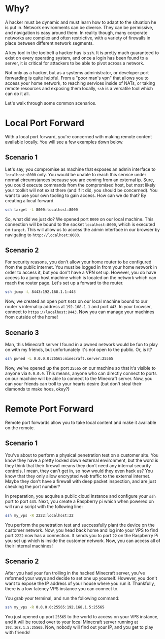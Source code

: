 # Why?

A hacker must be dynamic and must learn how to adapt to the situation he is put in. Network environments can be diverse. They can be permissive, and navigation is easy around them. In reality though, many corporate networks are complex and often restrictive, with a variety of firewalls in place between different network segments.

A key tool in the toolbelt a hacker has is `ssh`. It is pretty much guaranteed to exist on every operating system, and once a login has been found to a server, it is critical for attackers to be able to pivot across a network.

Not only as a hacker, but as a systems administrator, or developer port forwarding is quite helpful. From a "poor man's vpn" that allows you to access your home network, to reaching services inside of NATs, or taking remote resources and exposing them locally, `ssh` is a versatile tool which can do it all.

Let's walk through some common scenarios.

# Local Port Forward

With a local port forward, you're concerned with making remote content available locally. You will see a few examples down below.

## Scenario 1

Let's say, you compromise as machine that exposes an admin interface to `localhost:8000` only. You would be unable to reach this service under normal circumstances because you are coming from an external ip. Sure, you could execute commands from the compromised host, but most likely your toolkit will not exist there (and if it did, you should be concerned). You want to use your own tooling to gain access. How can we do that? By creating a local forward.

```bash
ssh target -L 8000:localhost:8000
```

So, what did we just do? We opened port `8000` on our local machine. This connection will be bound to the socket `localhost:8000`, which is executed on `target`. This will allow us to access the admin interface in our browser by navigating to `http://localhost:8000`.

## Scenario 2

For security reasons, you don't allow your home router to be configured from the public internet. You must be logged in from your home network in order to access it, but you don't have a VPN set up. However, you do have access to a jump host machine which is located on the network which can reach the router page. Let's set up a forward to the router.

```bash
ssh jump -L 8443:192.168.1.1:443
```

Now, we created an open port `8443` on our local machine bound to our router's internal ip address at `192.168.1.1` and port  `443`. In your browser, connect to `https://localhost:8443`. Now you can manage your machines from outside of the home!

## Scenario 3

Man, this Minecraft server I found in a pwned network would be fun to play on with my friends, but unfortunately it's not open to the public. Or, is it?

```bash
ssh pwned -L 0.0.0.0:25565:minecraft.server:25565
```

Now, we've opened up the port `25565` on our machine so that it's visible to anyone via `0.0.0.0`. This means, anyone who can directly connect to ports on our machine will be able to connect to the Minecraft server. Now, you can your friends can troll to your hearts desire (but don't steal their diamonds to make hoes, okay?)

# Remote Port Forward

Remote port forwards allow you to take local content and make it available on the remote.

## Scenario 1

You've about to perform a physical penetration test on a customer site. You know they have a pretty locked down external environment, but the word is they think that their firewall means they don't need any internal security controls. I mean, they can't get in, so how would they even hack us? You know that they only allow encrypted web traffic to the external internet. Maybe they don't have a firewall with deep packet inspection, and are just checking the port number?

In preparation, you acquire a public cloud instance and configure your `ssh` port to port `443`. Next, you create a Raspberry pi which when powered on will run a script with the following line:
```bash
ssh my_vps -R 2222:localhost:22
```

You perform the penetration test and successfully plant the device on the customer network. Now, you head back home and log into your VPS to find port `2222` now has a connection. It sends you to port `22` on the Raspberry Pi you set up which is inside the customer network. Now, you can access all of their internal machines!

## Scenario 2

After you had your fun trolling in the hacked Minecraft server, you've reformed your ways and decide to set one up yourself. However, you don't want to expose the IP address of your house where you run it. Thankfully, there is a low-latency VPS instance you can connect to.

You grab your terminal, and run the following command:
```bash
ssh my_vps -R 0.0.0.0:25565:192.168.1.5:25565
```

You just opened up port `25565` to the world to access on your VPS instance, and it will be routed over to your local Minecraft server running at `192.168.1.5:25565`. Now, nobody will find out your IP, and you get to play with friends!